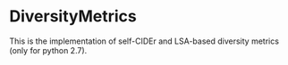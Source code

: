 # DiversityMetrics
This  is the implementation of self-CIDEr and LSA-based diversity metrics (only for python 2.7).
